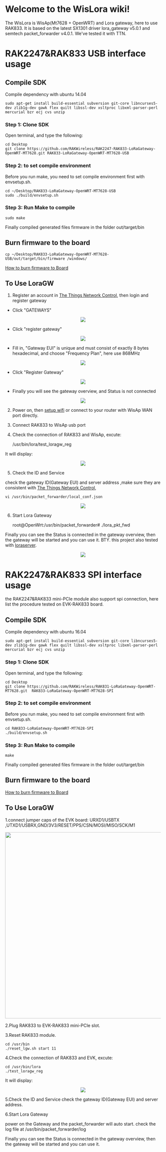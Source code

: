 # Welcome to the WisLora wiki!
The WisLora is WisAp(Mt7628 + OpenWRT) and Lora gateway, here to use RAK833. It is based on the latest SX1301 driver lora_gateway v5.0.1 and semtech packet_forwarder v4.0.1. We've tested it with TTN.

# RAK2247&RAK833 USB interface usage

## Compile SDK

Compile dependency with ubuntu 14.04

	sudo apt-get install build-essential subversion git-core libncurses5-dev zlib1g-dev gawk flex quilt libssl-dev xsltproc libxml-parser-perl mercurial bzr ecj cvs unzip

### Step 1: Clone SDK
Open terminal, and type the following:<br>

    cd Desktop
    git clone https://github.com/RAKWireless/RAK2247-RAK833-LoRaGateway-OpenWRT-MT7628.git RAK833-LoRaGateway-OpenWRT-MT7628-USB


### Step 2: to set compile environment
Before you run make, you need to set compile environment first with envsetup.sh.

    cd ~/Desktop/RAK833-LoRaGateway-OpenWRT-MT7628-USB
    sudo ./build/envsetup.sh

### Step 3: Run Make to compile

    sudo make

Finally compiled generated files firmware in the folder out/target/bin


## Burn firmware to the board

    cp ~/Desktop/RAK833-LoRaGateway-OpenWRT-MT7628-USB/out/target/bin/firmware /windows/

[How to burn firmware to Board](https://github.com/RAKWireless/wiscore/wiki/Burn-firmware-to-MT762x-Board)<br>


## To Use LoraGW

1. Register an account in [The Things Network Control](https://console.thethingsnetwork.org), then login and register gateway

* Click "GATEWAYS"
<div align=center> <img src="https://github.com/RAKWireless/wiscore/blob/master/img/ThingsC_home.png" /> </div>

* Click "register gateway"
<div align=center> <img src="https://github.com/RAKWireless/wiscore/blob/master/img/ThingsC_reg1.png" /> </div>

* Fill in, "Gateway EUI" is unique and must consist of exactly 8 bytes hexadecimal, and choose "Frequency Plan", here use 868MHz
<div align=center> <img src="https://github.com/RAKWireless/wiscore/blob/master/img/ThingsC_reg2.png" /> </div>

* Click "Register Gateway"
<div align=center> <img src="https://github.com/RAKWireless/wiscore/blob/master/img/ThingsC_reg3.png" /> </div>

* Finally you will see the gateway overview, and Status is not connected
<div align=center> <img src="https://github.com/RAKWireless/wiscore/blob/master/img/ThingsC_reg4.png" /> </div>

2. Power on, then [setup wifi](https://github.com/RAKWireless/wiscore/wiki/Setup-Wireless) or connect to your router with WisAp WAN port directly.

3. Connect RAK833 to WisAp usb port

4. Check the connection of RAK833 and WisAp, excute:

	/usr/bin/lora/test_loragw_reg

It will display:
<div align=center> <img src="https://github.com/RAKWireless/wiscore/blob/master/img/RAK831_WisAp_Spi.png" /> </div>


5. Check the ID and Service

check the gateway ID(Gateway EUI) and server address ,make sure they are consistent with [The Things Network Control](https://console.thethingsnetwork.org),

	vi /usr/bin/packet_forwarder/local_conf.json

<div align=center> <img src="https://github.com/RAKWireless/wiscore/blob/master/img/wislora_global.png" /> </div>
	
6. Start Lora Gateway

	root@OpenWrt:/usr/bin/packet_forwarder#  ./lora_pkt_fwd
	
Finally you can see the Status is connected in the gateway overview, then the gateway will be started and you can use it.
BTY. this project also tested with [loraserver](https://www.loraserver.io/).
<div align=center> <img src="https://github.com/RAKWireless/wiscore/blob/master/img/ThingsC_con.png" /> </div>


# RAK2247&RAK833 SPI interface usage
the RAK2247&RAK833 mini-PCIe module also support spi connection, here list the procedure tested on EVK-RAK833 board.


## Compile SDK

Compile dependency with ubuntu 16.04

	sudo apt-get install build-essential subversion git-core libncurses5-dev zlib1g-dev gawk flex quilt libssl-dev xsltproc libxml-parser-perl mercurial bzr ecj cvs unzip

### Step 1: Clone SDK
Open terminal, and type the following:<br>

    cd Desktop
    git clone https://github.com/RAKWireless/RAK831-LoRaGateway-OpenWRT-MT7628.git  RAK833-LoRaGateway-OpenWRT-MT7628-SPI


### Step 2: to set compile environment
Before you run make, you need to set compile environment first with envsetup.sh.

    cd RAK833-LoRaGateway-OpenWRT-MT7628-SPI
    ./build/envsetup.sh

### Step 3: Run Make to compile

	make

Finally compiled generated files firmware in the folder out/target/bin


## Burn firmware to the board

[How to burn firmware to Board](https://github.com/RAKWireless/wiscore/wiki/Burn-firmware-to-MT762x-Board)<br>


## To Use LoraGW

1.connect jumper caps of the EVK board: URXD1/USBTX ,UTXD1/USBRX,GND/3V3/RESET/PPS/CSN/MOSI/MISO/SCK/M1 

<div align=center> <img src="https://github.com/RAKWireless/WisCore/blob/master/img/EVK-RAK833-SPI.png" width = "600" /> </div>


2.Plug RAK833 to EVK-RAK833 mini-PCIe slot.

3.Reset RAK833 module.

    cd /usr/bin
    ./reset_lgw.sh start 11

4.Check the connection of RAK833 and EVK, excute:    

    cd /usr/bin/lora
    ./test_loragw_reg

It will display:
<div align=center> <img src="https://github.com/RAKWireless/wiscore/blob/master/img/RAK831_WisAp_Spi.png" /> </div>

5.Check the ID and Service
check the gateway ID(Gateway EUI) and server address.

6.Start Lora Gateway

power on the Gateway and the packet_forwarder will auto start. check the log file at /usr/bin/packet_forwarder/log

Finally you can see the Status is connected in the gateway overview, then the gateway will be started and you can use it.
